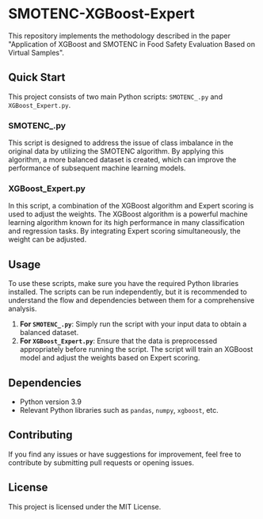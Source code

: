 # SMOTENC-XGBoost-Expert

This repository implements the methodology described in the paper "Application of XGBoost and SMOTENC in Food Safety Evaluation Based on Virtual Samples".

## Quick Start

This project consists of two main Python scripts: `SMOTENC_.py` and `XGBoost_Expert.py`.

### SMOTENC_.py

This script is designed to address the issue of class imbalance in the original data by utilizing the SMOTENC algorithm. By applying this algorithm, a more balanced dataset is created, which can improve the performance of subsequent machine learning models.

### XGBoost_Expert.py

In this script, a combination of the XGBoost algorithm and Expert scoring is used to adjust the weights. The XGBoost algorithm is a powerful machine learning algorithm known for its high performance in many classification and regression tasks. By integrating Expert scoring simultaneously, the weight can be adjusted.

## Usage

To use these scripts, make sure you have the required Python libraries installed. The scripts can be run independently, but it is recommended to understand the flow and dependencies between them for a comprehensive analysis.

1. **For `SMOTENC_.py`**: Simply run the script with your input data to obtain a balanced dataset.
2. **For `XGBoost_Expert.py`**: Ensure that the data is preprocessed appropriately before running the script. The script will train an XGBoost model and adjust the weights based on Expert scoring.

## Dependencies

- Python version 3.9
- Relevant Python libraries such as `pandas`, `numpy`, `xgboost`, etc.

## Contributing

If you find any issues or have suggestions for improvement, feel free to contribute by submitting pull requests or opening issues.

## License

This project is licensed under the MIT License.